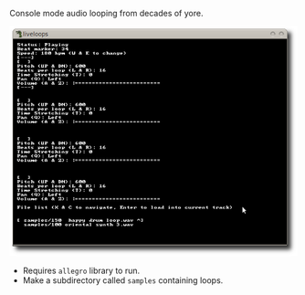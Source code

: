 Console mode audio looping from decades of yore.

![screenshot](./screenshot.png)

 * Requires `allegro` library to run.
 * Make a subdirectory called `samples` containing loops.
